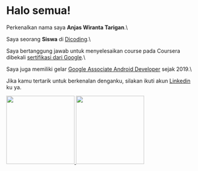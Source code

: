 # Halo semua! 

Perkenalkan nama saya **Anjas Wiranta Tarigan**.\

Saya seorang **Siswa** di [Dicoding](https://www.dicoding.com/).\

Saya bertanggung jawab untuk menyelesaikan course pada Coursera dibekali [sertifikasi dari Google](https://www.coursera.org/account/).\

Saya juga memiliki gelar [Google Associate Android Developer](https://www.credential.net/) sejak 2019.\

Jika kamu tertarik untuk berkenalan denganku, silakan ikuti akun [Linkedin](https://www.linkedin.com/in/anjas-wiranta/) ku ya.


<p align="left">
<a href="https://github.com/a-tar">
  <img height="180em" src="https://github-readme-stats-eight-theta.vercel.app/api?username=a-tar&show_icons=true&theme=algolia&include_all_commits=true&count_private=true"/>
  <img height="180em" src="https://github-readme-stats-eight-theta.vercel.app/api/top-langs/?username=a-tar&layout=compact&langs_count=8&theme=algolia"/>
</a>
</p>
